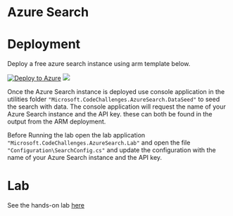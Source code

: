 Azure Search
======

# Deployment

Deploy a free azure search instance using arm template below.

[![Deploy to Azure](http://azuredeploy.net/deploybutton.png)](https://portal.azure.com/#create/Microsoft.Template/uri/https%3A%2F%2Fraw.githubusercontent.com%2FMicrosoft%2Fcode-challenges%2Fmaster%2FLabs%2FAzure%2520Search%2Fazure-search-deploy.json)
<a href="http://armviz.io/#/?load=https%3A%2F%2Fraw.githubusercontent.com%2FMicrosoft%2Fcode-challenges%2Fmaster%2FLabs%2FAzure%2520Search%2Fazure-search-deploy.json" target="_blank">
    <img src="http://armviz.io/visualizebutton.png"/>
</a>

Once the Azure Search instance is deployed use console application in the utilities folder `"Microsoft.CodeChallenges.AzureSearch.DataSeed"` to seed the search with data. The console application will request the name of your Azure Search instance and the API key. these can both be found in the output from the ARM deployment.

Before Running the lab open the lab application `"Microsoft.CodeChallenges.AzureSearch.Lab"` and open the file `"Configuration\SearchConfig.cs"` and update the configuration with the name of your Azure Search instance and the API key.

# Lab
See the hands-on lab [here](hands-on-lab.md)
